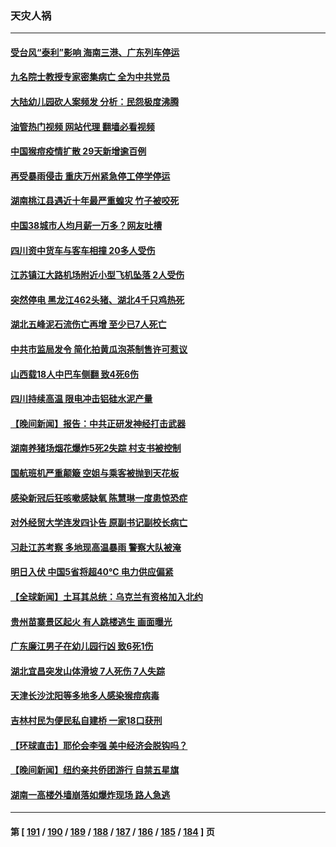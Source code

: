 ### 天灾人祸
---
#### [受台风“泰利”影响 海南三港、广东列车停运](../../pages/ncid280/n14035072.md?07161245) 
#### [九名院士教授专家密集病亡 全为中共党员](../../pages/ncid280/n14034922.md?07161245) 
#### [大陆幼儿园砍人案频发 分析：民怨极度沸腾](../../pages/ncid280/n14034557.md?07161245) 
#### [油管热门视频 网站代理 翻墙必看视频](http://138.2.39.72:81/youtube.html?epic-marker?07161245)
#### [中国猴痘疫情扩散 29天新增逾百例](../../pages/ncid280/n14034675.md?07161245) 
#### [再受暴雨侵击 重庆万州紧急停工停学停运](../../pages/ncid280/n14034176.md?07161245) 
#### [湖南桃江县遇近十年最严重蝗灾 竹子被咬死](../../pages/ncid280/n14034279.md?07161245) 
#### [中国38城市人均月薪一万多？网友吐槽](../../pages/ncid280/n14033544.md?07161245) 
#### [四川资中货车与客车相撞 20多人受伤](../../pages/ncid280/n14033570.md?07161245) 
#### [江苏镇江大路机场附近小型飞机坠落 2人受伤](../../pages/ncid280/n14033491.md?07161245) 
#### [突然停电 黑龙江462头猪、湖北4千只鸡热死](../../pages/ncid280/n14033488.md?07161245) 
#### [湖北五峰泥石流伤亡再增 至少已7人死亡](../../pages/ncid280/n14033266.md?07161245) 
#### [中共市监局发令 简化拍黄瓜泡茶制售许可惹议](../../pages/ncid280/n14032897.md?07161245) 
#### [山西载18人中巴车侧翻 致4死6伤](../../pages/ncid280/n14032812.md?07161245) 
#### [四川持续高温 限电冲击铝硅水泥产量](../../pages/ncid280/n14032347.md?07161245) 
#### [【晚间新闻】报告：中共正研发神经打击武器](../../pages/ncid280/n14032152.md?07161245) 
#### [湖南养猪场烟花爆炸5死2失踪 村支书被控制](../../pages/ncid280/n14032100.md?07161245) 
#### [国航班机严重颠簸 空姐与乘客被抛到天花板](../../pages/ncid280/n14031979.md?07161245) 
#### [感染新冠后狂咳嗽感缺氧 陈慧琳一度患惊恐症](../../pages/ncid280/n14031789.md?07161245) 
#### [对外经贸大学连发四讣告 原副书记副校长病亡](../../pages/ncid280/n14031712.md?07161245) 
#### [习赴江苏考察 多地现高温暴雨 警察大队被淹](../../pages/ncid280/n14031260.md?07161245) 
#### [明日入伏 中国5省将超40℃ 电力供应偏紧](../../pages/ncid280/n14031560.md?07161245) 
#### [【全球新闻】土耳其总统：乌克兰有资格加入北约](../../pages/ncid280/n14031509.md?07161245) 
#### [贵州苗寨景区起火 有人跳楼逃生 画面曝光](../../pages/ncid280/n14031362.md?07161245) 
#### [广东廉江男子在幼儿园行凶 致6死1伤](../../pages/ncid280/n14031355.md?07161245) 
#### [湖北宜昌突发山体滑坡 7人死伤 7人失踪](../../pages/ncid280/n14031048.md?07161245) 
#### [天津长沙沈阳等多地多人感染猴痘病毒](../../pages/ncid280/n14030703.md?07161245) 
#### [吉林村民为便民私自建桥  一家18口获刑](../../pages/ncid280/n14030702.md?07161245) 
#### [【环球直击】耶伦会李强 美中经济会脱钩吗？](../../pages/ncid280/n14030417.md?07161245) 
#### [【晚间新闻】纽约亲共侨团游行 自禁五星旗](../../pages/ncid280/n14030680.md?07161245) 
#### [湖南一高楼外墙崩落如爆炸现场 路人急逃](../../pages/ncid280/n14030657.md?07161245) 

---
#### 第 [ [191](./191.md?07161245) / [190](./190.md?07161245) / [189](./189.md?07161245) / [188](./188.md?07161245) / [187](./187.md?07161245) / [186](./186.md?07161245) / [185](./185.md?07161245) / [184](./184.md?07161245) ] 页
